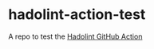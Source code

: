 # hadolint-action-test
A repo to test the [Hadolint GitHub Action](https://github.com/hadolint/hadolint-action)
